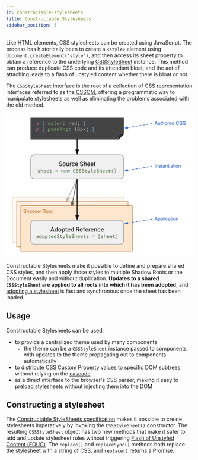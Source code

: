 ```yaml
---
id: constructable-stylesheets
title: Constructable Stylesheets
sidebar_position: 3
---
```


Like HTML elements, CSS stylesheets can be created using JavaScript. The process has historically been to create a `<style>` element using `document.createElement('style')`, and then access its sheet property to obtain a reference to the underlying [CSSStyleSheet](https://developer.mozilla.org/docs/Web/API/CSSStyleSheet) instance. This method can produce duplicate CSS code and its attendant bloat, and the act of attaching leads to a flash of unstyled content whether there is bloat or not.

The `CSSStyleSheet` interface is the root of a collection of CSS representation interfaces referred to as the [CSSOM](https://developer.mozilla.org/docs/Web/API/CSS_Object_Model), offering a programmatic way to manipulate stylesheets as well as eliminating the problems associated with the old method.

![CSSStyleSheet](/img/docs/Web/CSS/CSSStyleSheet.webp)

Constructable Stylesheets make it possible to define and prepare shared CSS styles, and then apply those styles to multiple Shadow Roots or the Document easily and without duplication. **Updates to a shared `CSSStyleSheet` are applied to all roots into which it has been adopted**, and [adopting a stylesheet](https://wicg.github.io/construct-stylesheets/#using-constructed-stylesheets) is fast and synchronous once the sheet has been loaded.

## Usage

Constructable Stylesheets can be used:

- to provide a centralized theme used by many components
  - the theme can be a `CSSStyleSheet` instance passed to components, with updates to the theme propagating out to components automatically
- to distribute [CSS Custom Property](https://developer.mozilla.org/docs/Web/CSS/--*) values to specific DOM subtrees without relying on the [cascade](https://developer.mozilla.org/docs/Web/CSS/Cascade)
- as a direct interface to the browser's CSS parser, making it easy to preload stylesheets without injecting them into the DOM

## Constructing a stylesheet

The [Constructable StyleSheets specification](https://www.w3.org/TR/cssom-1/#dom-cssstylesheet-cssstylesheet) makes it possible to create stylesheets imperatively by invoking the `CSSStyleSheet()` constructor. The resulting `CSSStyleSheet` object has two new methods that make it safer to add and update stylesheet rules without triggering [Flash of Unstyled Content (FOUC)](https://en.wikipedia.org/wiki/Flash_of_unstyled_content). The `replace()` and `replaceSync()` methods both replace the stylesheet with a string of CSS, and `replace()` returns a Promise.
